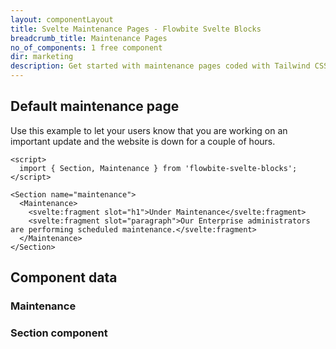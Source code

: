 ```yaml
---
layout: componentLayout
title: Svelte Maintenance Pages - Flowbite Svelte Blocks
breadcrumb_title: Maintenance Pages
no_of_components: 1 free component
dir: marketing
description: Get started with maintenance pages coded with Tailwind CSS to show your users when you are currently working on an update and the website is not accessible.
---
```


<script>
  import { TableProp, TableDefaultRow, CompoAttributesViewer } from '../utils'
  import componentData1 from '../component-data/Maintenance.json'
  import componentData2 from '../component-data/Section.json'
</script>

## Default maintenance page

Use this example to let your users know that you are working on an important update and the website is down for a couple of hours.

```svelte example
<script>
  import { Section, Maintenance } from 'flowbite-svelte-blocks';
</script>

<Section name="maintenance">
  <Maintenance>
    <svelte:fragment slot="h1">Under Maintenance</svelte:fragment>
    <svelte:fragment slot="paragraph">Our Enterprise administrators are performing scheduled maintenance.</svelte:fragment>
  </Maintenance>
</Section>
```

## Component data

### Maintenance

<CompoAttributesViewer componentData={componentData1}/>

### Section component

<CompoAttributesViewer componentData={componentData2}/>
